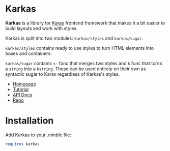 # Karkas

**Karkas** is a library for [Karax](https://github.com/karaxnim/karax/) frontend framework that makes it a bit easier to build layouts and work with styles.

Karkas is split into two modules: `karkas/styles` and `karkas/sugar`. 

`karkas/styles` contains ready to use styles to turn HTML elements into boxes and containers.

`karkas/sugar` contains `<-` func that merges two styles and `k` func that turns a `string` into a `kstring`. Those can be used entirely on their own as syntactic sugar to Karax regardless of Karkas's styles.

- [Homepage](https://moigagoo.nim.town/karkas)
- [Tutorial](/tutorial.html)
- [API Docs](/apidocs/theindex.html)
- [Repo](https://github.com/moigagoo/karkas)


# Installation

Add Karkas to your  .nimble file:

```nim
requires karkas
```

